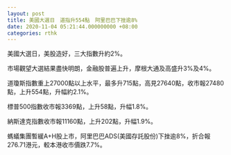 ```yaml
---
layout: post
title: 美國大選日　道指升554點　阿里巴巴下挫逾8%
date: 2020-11-04 05:21:44.000000000 +08:00
categories: rthk
---
```


美國大選日，美股造好，三大指數升約2%。

市場觀望大選結果盡快明朗，金融股普遍上升，摩根大通及高盛升3%及4%。

道瓊斯指數重上27000點以上水平，最多升715點，高見27640點，收市報27480點，上升554點，升幅約2.1%。

標普500指數收市報3369點，上升58點，升幅1.8%。

納斯達克指數收市報11160點，上升202點，升幅1.9%。

螞蟻集團暫緩A+H股上市，阿里巴巴ADS(美國存託股份)下挫逾8%，折合報276.71港元，較本港收市價跌7.7%。
